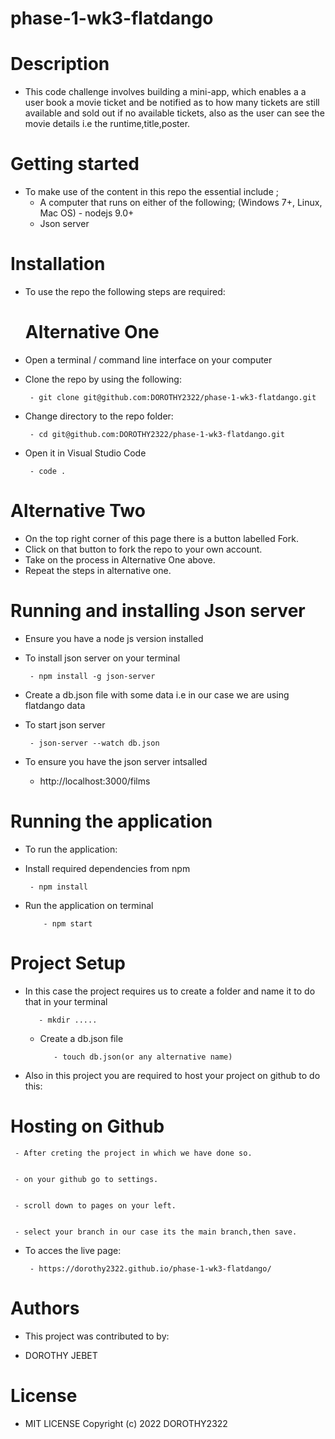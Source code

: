 # phase-1-wk3-flatdango

# Description
  
  - This code challenge involves building a mini-app, which enables a a user book a movie ticket and be notified as to how many tickets are still available and sold out if no available tickets, also as the user can see the movie details i.e the runtime,title,poster.

  # Getting started

  - To make use of the content in this repo the essential include ;
       -  A computer that runs on either of the following; (Windows 7+, Linux, Mac OS)
         - nodejs 9.0+
       -  Json server

   # Installation
- To use the repo the following steps are required:
 
  # Alternative One
 - Open a terminal / command line interface on your computer

 - Clone the repo by using the following:


        - git clone git@github.com:DOROTHY2322/phase-1-wk3-flatdango.git

 - Change directory to the repo folder:


        - cd git@github.com:DOROTHY2322/phase-1-wk3-flatdango.git


 - Open it in Visual Studio Code


        - code .

# Alternative Two

 - On the top right corner of this page there is a button labelled Fork.
 - Click on that button to fork the repo to your own account.
 - Take on the process in Alternative One above.
 - Repeat the steps in alternative one.  


 # Running and installing Json server
 - Ensure you have a node js version installed

 - To install json server on your terminal

        - npm install -g json-server
        
 - Create a db.json file with some data i.e in our case we are using flatdango data

 - To start json server

        - json-server --watch db.json

 - To ensure you have the json server intsalled

     -  http://localhost:3000/films

 # Running the application

 - To run the application:

 - Install required dependencies from npm

        - npm install

  - Run the application on terminal

            - npm start


 # Project Setup
 - In this case the project requires us to create a folder and name it to do that in your terminal

          - mkdir .....

   - Create a db.json file

            - touch db.json(or any alternative name)

  - Also in this project you are required to host your project on github to do this: 
   
   # Hosting on Github 

     - After creting the project in which we have done so.


     - on your github go to settings.


     - scroll down to pages on your left.


     - select your branch in our case its the main branch,then save.

 - To acces the live page:

        - https://dorothy2322.github.io/phase-1-wk3-flatdango/    
     





       
 # Authors

 - This project was contributed to by:

 - DOROTHY JEBET

# License

- MIT LICENSE Copyright (c) 2022 DOROTHY2322
